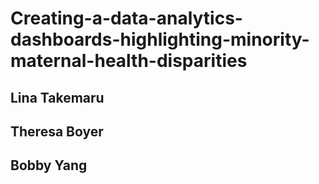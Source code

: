 # Creating-a-data-analytics-dashboards-highlighting-minority-maternal-health-disparities

## Lina Takemaru
## Theresa Boyer
## Bobby Yang
